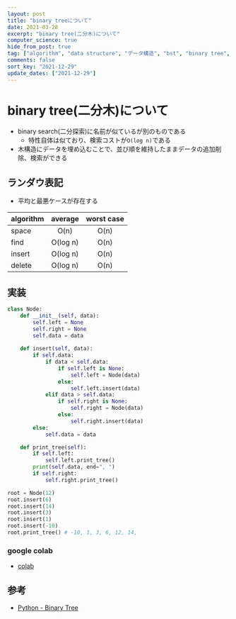 ```yaml
---
layout: post
title: "binary treeについて"
date: 2021-03-28
excerpt: "binary tree(二分木)について"
computer_science: true
hide_from_post: true
tag: ["algorithm", "data structure", "データ構造", "bst", "binary tree", "二分木"]
comments: false
sort_key: "2021-12-29"
update_dates: ["2021-12-29"]
---
```


# binary tree(二分木)について
 - binary search(二分探索)に名前が似ているが別のものである
   - 特性自体は似ており、検索コストが`O(log n)`である 
 - 木構造にデータを埋め込むことで、並び順を維持したままデータの追加削除、検索ができる

## ランダウ表記
 - 平均と最悪ケースが存在する

| algorithm |  average | worst case |
|-----------|:--------:|:----------:|
| space     |   O(n)   |    O(n)    |
| find      | O(log n) |    O(n)    |
| insert    | O(log n) |    O(n)    |
| delete    | O(log n) |    O(n)    |


## 実装

```python
class Node:
    def __init__(self, data):
        self.left = None
        self.right = None
        self.data = data
    
    def insert(self, data):
        if self.data:
            if data < self.data:
                if self.left is None:
                    self.left = Node(data)
                else:
                    self.left.insert(data)
            elif data > self.data:
                if self.right is None:
                    self.right = Node(data)
                else:
                    self.right.insert(data)
        else:
            self.data = data

    def print_tree(self):
        if self.left:
            self.left.print_tree()
        print(self.data, end=", ")
        if self.right:
            self.right.print_tree()

root = Node(12)
root.insert(6)
root.insert(14)
root.insert(3)
root.insert(1)
root.insert(-10)
root.print_tree() # -10, 1, 3, 6, 12, 14,
```

### google colab
 - [colab](https://colab.research.google.com/drive/1g6gz06g9bFCsMyW3dRSAamSKd4SdI43n?usp=sharing)

## 参考
 - [Python - Binary Tree](https://www.tutorialspoint.com/python_data_structure/python_binary_tree.htm)

